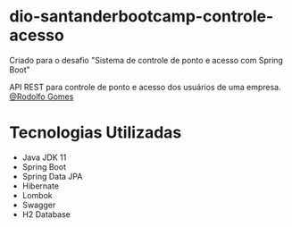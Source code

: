 # dio-santanderbootcamp-controle-acesso
Criado para o desafio "Sistema de controle de ponto e acesso com Spring Boot"

API REST para controle de ponto e acesso dos usuários de uma empresa. [@Rodolfo Gomes](https://www.linkedin.com/in/rodolfo-gomes%F0%9F%91%A8%F0%9F%8F%BC%E2%80%8D%F0%9F%92%BB-90497b75/)

# **Tecnologias Utilizadas** 

- Java JDK 11
- Spring Boot
- Spring Data JPA
- Hibernate
- Lombok
- Swagger
- H2 Database
